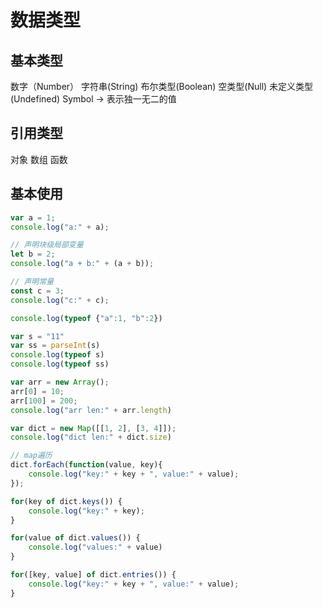 # 数据类型

## 基本类型
数字（Number）
字符串(String)
布尔类型(Boolean)
空类型(Null)
未定义类型(Undefined)
Symbol -> 表示独一无二的值

## 引用类型
对象
数组
函数

## 基本使用
```javascript
var a = 1;
console.log("a:" + a);

// 声明块级局部变量
let b = 2;
console.log("a + b:" + (a + b));

// 声明常量
const c = 3;
console.log("c:" + c);

console.log(typeof {"a":1, "b":2})

var s = "11"
var ss = parseInt(s)
console.log(typeof s)
console.log(typeof ss)

var arr = new Array();
arr[0] = 10;
arr[100] = 200;
console.log("arr len:" + arr.length)

var dict = new Map([[1, 2], [3, 4]]);
console.log("dict len:" + dict.size)

// map遍历
dict.forEach(function(value, key){
    console.log("key:" + key + ", value:" + value);
});

for(key of dict.keys()) {
    console.log("key:" + key);
}

for(value of dict.values()) {
    console.log("values:" + value)
}

for([key, value] of dict.entries()) {
    console.log("key:" + key + ", value:" + value);
}
```